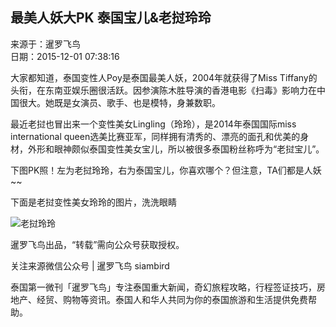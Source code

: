 ## 最美人妖大PK 泰国宝儿&老挝玲玲

来源于：暹罗飞鸟  
日期：2015-12-01 07:38:16

大家都知道，泰国变性人Poy是泰国最美人妖，2004年就获得了Miss Tiffany的头衔，在东南亚娱乐圈很活跃。因参演陈木胜导演的香港电影《扫毒》影响力在中国很大。她既是女演员、歌手、也是模特，身兼数职。

最近老挝也冒出来一个变性美女Lingling（玲玲），是2014年泰国国际miss international queen选美比赛亚军，同样拥有清秀的、漂亮的面孔和优美的身材，外形和眼神颇似泰国变性美女宝儿，所以被很多泰国粉丝称呼为“老挝宝儿”。

下图PK照！左为老挝玲玲，右为泰国宝儿，你喜欢哪个？但注意，TA们都是人妖~~

下面是老挝变性美女玲玲的图片，洗洗眼睛

![老挝玲玲](https://q0.itc.cn/c_lfill,w_228,h_148,g_face/images01/20241120/77ac16aefee04f899244c39ad1fa8713.jpeg)

暹罗飞鸟出品，“转载”需向公众号获取授权。

关注来源微信公众号 | 暹罗飞鸟 siambird

泰国第一微刊「暹罗飞鸟」专注泰国重大新闻，奇幻旅程攻略，行程签证技巧，房地产、经贸、购物等资讯。泰国人和华人共同为你的泰国旅游和生活提供免费帮助。